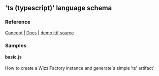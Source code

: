 ## 'ts (typescript)' language schema
### Reference

<p><a href="https://wizzifactory.github.io/concepts.html#concept-5">Concept</a>  |  <a href="#">Docs</a>  |  <a href="https://github.com/wizzifactory/v3-next/tree/master/sources/v3-demo/ittf/languageschemas/js">demo ittf source</a></p>

### Samples
#### basic.js

<p>How to create a WizziFactory instance and generate`a simple 'ts' artifact`
</p>


